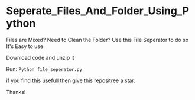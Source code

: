 # Seperate_Files_And_Folder_Using_Python
Files are Mixed?
Need to Clean the Folder?
Use this File Seperator to do so
It's Easy to use 

Download code and unzip it

Run:
`Python file_seperator.py`

if you find this usefull then give this repositree a star.

Thanks!
